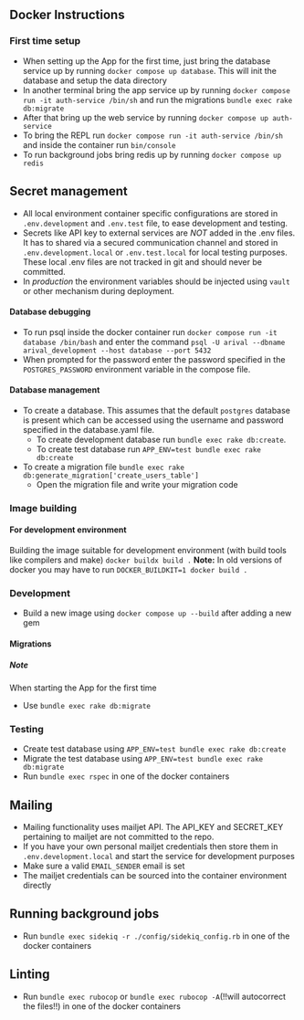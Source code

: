## Docker Instructions
### First time setup
* When setting up the App for the first time, just bring the database service up by running `docker compose up database`. This will init the database and setup the data directory
* In another terminal bring the app service up by running `docker compose run -it auth-service /bin/sh` and run the migrations `bundle exec rake db:migrate`
* After that bring up the web service by running `docker compose up auth-service`
* To bring the REPL run `docker compose run -it auth-service /bin/sh` and inside the container run `bin/console`
* To run background jobs bring redis up by running `docker compose up redis`

## Secret management
* All local environment container specific configurations are stored in `.env.development` and `.env.test` file, to ease development and testing.
* Secrets like API key to external services are *NOT* added in the .env files. It has to shared via a secured communication channel and stored in `.env.development.local` or `.env.test.local` for local testing purposes. These local .env files are not tracked in git and should never be committed.
* In *production* the environment variables should be injected using `vault` or other mechanism during deployment.

#### Database debugging
* To run psql inside the docker container run `docker compose run -it database /bin/bash` and enter the command `psql -U arival --dbname arival_development --host database --port 5432`
* When prompted for the password enter the password specified in the `POSTGRES_PASSWORD` environment variable in the compose file.

#### Database management
* To create a database. This assumes that the default `postgres` database is present which can be accessed using the username and password specified in the database.yaml file.
  * To create development database run `bundle exec rake db:create`.
  * To create test database run `APP_ENV=test bundle exec rake db:create`
* To create a migration file `bundle exec rake db:generate_migration['create_users_table']`
  * Open the migration file and write your migration code

### Image building
#### For development environment
Building the image suitable for development environment (with build tools like compilers and make)
`docker buildx build .`
**Note:** In old versions of docker you may have to run `DOCKER_BUILDKIT=1 docker build .`

### Development
* Build a new image using `docker compose up --build` after adding a new gem

#### Migrations
##### Note
When starting the App for the first time
* Use `bundle exec rake db:migrate`

### Testing
* Create test database using `APP_ENV=test bundle exec rake db:create`
* Migrate the test database using `APP_ENV=test bundle exec rake db:migrate`
* Run `bundle exec rspec` in one of the docker containers

## Mailing
* Mailing functionality uses mailjet API. The API_KEY and SECRET_KEY pertaining to mailjet are not committed to the repo.
* If you have your own personal mailjet credentials then store them in `.env.development.local` and start the service for development purposes
* Make sure a valid `EMAIL_SENDER` email is set
* The mailjet credentials can be sourced into the container environment directly

## Running background jobs
* Run `bundle exec sidekiq -r ./config/sidekiq_config.rb` in one of the docker containers

## Linting
* Run `bundle exec rubocop` or `bundle exec rubocop -A`(!!will autocorrect the files!!) in one of the docker containers

